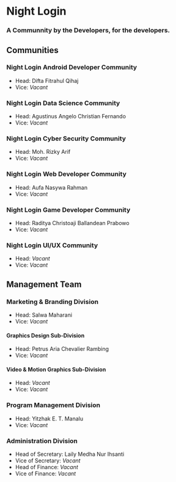 # Night Login
### A Communnity by the Developers, for the developers.

## Communities
### Night Login Android Developer Community
- Head: Difta Fitrahul Qihaj
- Vice: _Vacant_

### Night Login Data Science Community
- Head: Agustinus Angelo Christian Fernando
- Vice: _Vacant_

### Night Login Cyber Security Community
- Head: Moh. Rizky Arif
- Vice: _Vacant_

### Night Login Web Developer Community
- Head: Aufa Nasywa Rahman
- Vice: _Vacant_

### Night Login Game Developer Community
- Head: Raditya Christoaji Ballandean Prabowo
- Vice: _Vacant_

### Night Login UI/UX Community
- Head: _Vacant_
- Vice: _Vacant_

## Management Team

### Marketing & Branding Division
- Head: Salwa Maharani
- Vice: _Vacant_
#### Graphics Design Sub-Division
- Head: Petrus Aria Chevalier Rambing
- Vice: _Vacant_
#### Video & Motion Graphics Sub-Division
- Head: _Vacant_
- Vice: _Vacant_

### Program Management Division
- Head: Yitzhak E. T. Manalu
- Vice: _Vacant_

### Administration Division
- Head of Secretary: Laily Medha Nur Ihsanti
- Vice of Secretary: _Vacant_
- Head of Finance: _Vacant_
- Vice of Finance: _Vacant_

<!--

**Here are some ideas to get you started:**

🙋‍♀️ A short introduction - what is your organization all about?
🌈 Contribution guidelines - how can the community get involved?
👩‍💻 Useful resources - where can the community find your docs? Is there anything else the community should know?
🍿 Fun facts - what does your team eat for breakfast?
🧙 Remember, you can do mighty things with the power of [Markdown](https://docs.github.com/github/writing-on-github/getting-started-with-writing-and-formatting-on-github/basic-writing-and-formatting-syntax)
-->
